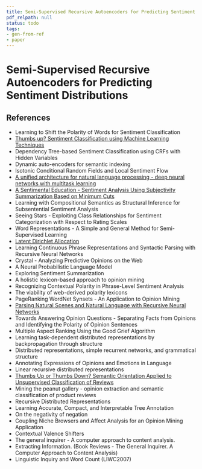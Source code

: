 ```yaml
---
title: Semi-Supervised Recursive Autoencoders for Predicting Sentiment Distributions
pdf_relpath: null
status: todo
tags:
- gen-from-ref
- paper
---
```


# Semi-Supervised Recursive Autoencoders for Predicting Sentiment Distributions

## References

- Learning to Shift the Polarity of Words for Sentiment Classification
- [Thumbs up? Sentiment Classification using Machine Learning Techniques](./thumbs-up-sentiment-classification-using-machine-learning-techniques.md)
- Dependency Tree-based Sentiment Classification using CRFs with Hidden Variables
- Dynamic auto-encoders for semantic indexing
- Isotonic Conditional Random Fields and Local Sentiment Flow
- [A unified architecture for natural language processing - deep neural networks with multitask learning](./a-unified-architecture-for-natural-language-processing-deep-neural-networks-with-multitask-learning.md)
- [A Sentimental Education - Sentiment Analysis Using Subjectivity Summarization Based on Minimum Cuts](./a-sentimental-education-sentiment-analysis-using-subjectivity-summarization-based-on-minimum-cuts.md)
- Learning with Compositional Semantics as Structural Inference for Subsentential Sentiment Analysis
- Seeing Stars - Exploiting Class Relationships for Sentiment Categorization with Respect to Rating Scales
- Word Representations - A Simple and General Method for Semi-Supervised Learning
- [Latent Dirichlet Allocation](./latent-dirichlet-allocation.md)
- Learning Continuous Phrase Representations and Syntactic Parsing with Recursive Neural Networks
- Crystal - Analyzing Predictive Opinions on the Web
- A Neural Probabilistic Language Model
- Exploring Sentiment Summarization
- A holistic lexicon-based approach to opinion mining
- Recognizing Contextual Polarity in Phrase-Level Sentiment Analysis
- The viability of web-derived polarity lexicons
- PageRanking WordNet Synsets - An Application to Opinion Mining
- [Parsing Natural Scenes and Natural Language with Recursive Neural Networks](./parsing-natural-scenes-and-natural-language-with-recursive-neural-networks.md)
- Towards Answering Opinion Questions - Separating Facts from Opinions and Identifying the Polarity of Opinion Sentences
- Multiple Aspect Ranking Using the Good Grief Algorithm
- Learning task-dependent distributed representations by backpropagation through structure
- Distributed representations, simple recurrent networks, and grammatical structure
- Annotating Expressions of Opinions and Emotions in Language
- Linear recursive distributed representations
- [Thumbs Up or Thumbs Down? Semantic Orientation Applied to Unsupervised Classification of Reviews](./thumbs-up-or-thumbs-down-semantic-orientation-applied-to-unsupervised-classification-of-reviews.md)
- Mining the peanut gallery - opinion extraction and semantic classification of product reviews
- Recursive Distributed Representations
- Learning Accurate, Compact, and Interpretable Tree Annotation
- On the negativity of negation
- Coupling Niche Browsers and Affect Analysis for an Opinion Mining Application
- Contextual Valence Shifters
- The general inquirer - A computer approach to content analysis.
- Extracting Information. (Book Reviews - The General Inquirer. A Computer Approach to Content Analysis)
- Linguistic Inquiry and Word Count (LIWC2007)
